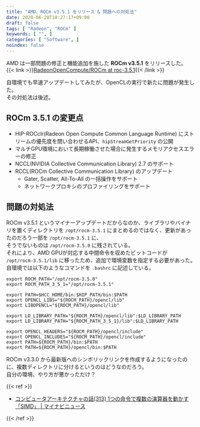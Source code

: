 ```yaml
---
title: "AMD、ROCm v3.5.1 をリリース & 問題への対処法"
date: 2020-06-20T18:27:17+09:00
draft: false
tags: [ "Radeon", "ROCm" ]
keywords: [ "", ]
categories: [ "Software", ]
noindex: false
---
```


AMD は一部問題の修正と機能追加を施した **ROCm v3.5.1** をリリースした。  
{{< link >}}[RadeonOpenCompute/ROCm at roc-3.5.1](https://github.com/RadeonOpenCompute/ROCm/tree/roc-3.5.1){{< /link >}}

自環境でも早速アップデートしてみたが、OpenCLの実行で新たに問題が発生した。  
その対処法は後述。  

## ROCm 3.5.1 の変更点

 * HIP-ROCclr(Radeon Open Compute Common Language Runtime) にストリームの優先度を問い合わせるAPI、`hipStreamGetPriority` の公開  
 * マルチGPU環境において長期稼働させた場合に発生するメモリアクセスエラーの修正  
 * NCCL(NVIDIA Collective Communication Library) 2.7 のサポート
 * RCCL(ROCm Collective Communication Library) のアップデート
   * Gater, Scatter, All-To-All の一括操作をサポート
   * ネットワークプロキシのプロファイリングをサポート

## 問題の対処法
ROCm v3.5.1 というマイナーアップデートだからなのか、ライブラリやバイナリを置くディレクトリを `/opt/rocm-3.5.1` にまとめるのではなく、更新があったのだろう一部を `/opt/rocm-3.5.1` に、  
そうでないものは `/opt/rocm-3.5.0` に残されている。  
それにより、AMD GPUが対応する中間命令を収めたビットコードが `/opt/rocm-3.5.1/lib` に移ったため、追加で環境変数を指定する必要があった。  
自環境では以下のようなコマンドを `.bashrc` に記述している。  

```
export ROCM_PATH="/opt/rocm-3.5.0"
export ROCM_PATH_3_5_1="/opt/rocm-3.5.1"

export PATH=$HCC_HOME/bin:$HIP_PATH/bin:$PATH
export OPENCL_LIBS="${ROCM_PATH}/opencl/lib"
export LIBOPENCL="${ROCM_PATH}/opencl/lib"

export LD_LIBRARY_PATH="${ROCM_PATH}/opencl/lib":$LD_LIBRARY_PATH
export LD_LIBRARY_PATH="${ROCM_PATH_3_5_1}/lib":$LD_LIBRARY_PATH

export OPENCL_HEADERS="${ROCM_PATH}/opencl/include"
export OPENCL_INCLUDES="${ROCM_PATH}/opencl/include"
export PATH=${ROCM_PATH}/bin:$PATH
export PATH=${ROCM_PATH}/opencl/bin:$PATH

```

ROCm v3.3.0 から最新版へのシンボリックリンクを作成するようになったのに、複数ディレクトリに分けるというのはどうなのだろう。  
自分の環境、やり方が悪かっただけ？  

{{< ref >}}

 * [コンピュータアーキテクチャの話(313) 1つの命令で複数の演算器を動かす「SIMD」 | マイナビニュース](https://news.mynavi.jp/article/architecture-313/)

{{< /ref >}}
